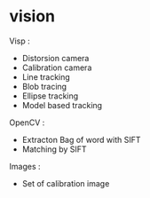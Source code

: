 # vision

Visp :
- Distorsion camera
- Calibration camera
- Line tracking
- Blob tracing
- Ellipse tracking
- Model based tracking

OpenCV :
- Extracton Bag of word with SIFT
- Matching by SIFT

Images :
- Set of calibration image
